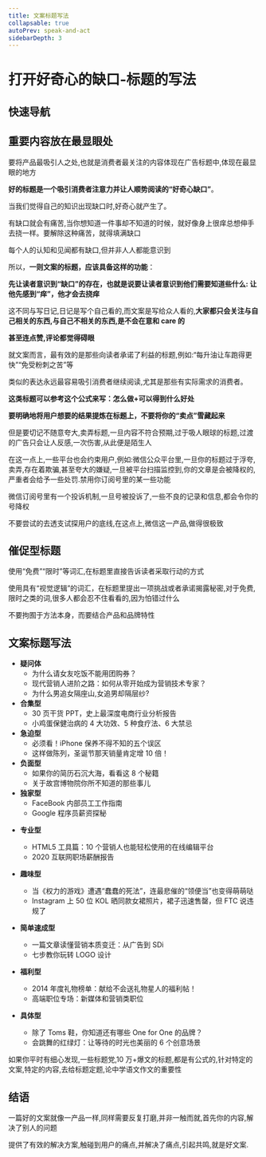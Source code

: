 ```yaml
---
title: 文案标题写法
collapsable: true
autoPrev: speak-and-act
sidebarDepth: 3
---
```


# 打开好奇心的缺口-标题的写法

## 快速导航

<TOC />

## 重要内容放在最显眼处

要将产品最吸引人之处,也就是消费者最关注的内容体现在广告标题中,体现在最显眼的地方

**好的标题是一个吸引消费者注意力并让人顺势阅读的“好奇心缺口”**。

当我们觉得自己的知识出现缺口时,好奇心就产生了。

有缺口就会有痛苦,当你想知道一件事却不知道的时候，就好像身上很痒总想伸手去挠一样。要解除这种痛苦，就得填满缺口

每个人的认知和见闻都有缺口,但并非人人都能意识到

所以，**一则文案的标题，应该具备这样的功能**：

**先让读者意识到“缺口”的存在，也就是说要让读者意识到他们需要知道些什么: 让他先感到“痒”，他才会去挠痒**

这不同与写日记,日记是写个自己看的,而文案是写给众人看的,**大家都只会关注与自己相关的东西,与自己不相关的东西,是不会在意和 care 的**

**甚至连点赞,评论都觉得碍眼**

就文案而言，最有效的是那些向读者承诺了利益的标题,例如:“每升油让车跑得更快”“免受粉刺之苦”等

类似的表达永远最容易吸引消费者继续阅读,尤其是那些有实际需求的消费者。

**这类标题可以参考这个公式来写：怎么做+可以得到什么好处**

**要明确地将用户想要的结果提炼在标题上，不要将你的“卖点”雪藏起来**

但是要切记不随意夸大,卖弄标题,一旦内容不符合预期,过于吸人眼球的标题,过渡的广告只会让人反感,一次伤害,从此便是陌生人

在这一点上,一些平台也会约束用户,例如:微信公众平台里,一旦你的标题过于浮夸,卖弄,存在着欺骗,甚至夸大的嫌疑,一旦被平台扫描监控到,你的文章是会被降权的,严重者会给予一些处罚.禁用你订阅号里的某一些功能

微信订阅号里有一个投诉机制,一旦号被投诉了,一些不良的记录和信息,都会令你的号降权

不要尝试的去透支试探用户的底线,在这点上,微信这一产品,做得很极致

## 催促型标题

使用“免费”“限时”等词汇,在标题里直接告诉读者采取行动的方式

使用具有“视觉逻辑”的词汇，在标题里提出一项挑战或者承诺揭露秘密,对于免费,限时之类的词,很多人都会忍不住看看的,因为怕错过什么

不要拘囿于方法本身，而要结合产品和品牌特性

## 文案标题写法

- **疑问体**
  - 为什么请女友吃饭不能用团购券？
  - 现代营销人进阶之路：如何从零开始成为营销技术专家？
  - 为什么男追女隔座山,女追男却隔层纱?
- **合集型**
  - 30 页干货 PPT，史上最深度电商行业分析报告
  - 小鸡蛋保健治病的 4 大功效、5 种食疗法、6 大禁忌
- **急迫型**
  - 必须看！iPhone 保养不得不知的五个误区
  - 这样做陈列，圣诞节那天销量肯定增 10 倍！
- **负面型**
  - 如果你的简历石沉大海，看看这 8 个秘籍
  - 关于故宫博物院你所不知道的那些事儿
- **独家型**
  - FaceBook 内部员工工作指南
  - Google 程序员薪资探秘

* **专业型**
  - HTML5 工具篇：10 个营销人也能轻松使用的在线编辑平台
  - 2020 互联网职场薪酬报告
* **趣味型**
  - 当《权力的游戏》遭遇“蠢蠢的死法”，连最悲催的“领便当”也变得萌萌哒
  - Instagram 上 50 位 KOL 晒同款女裙照片，裙子迅速售罄，但 FTC 说违规了
* **简单速成型**
  - 一篇文章读懂营销本质变迁：从广告到 SDi
  - 七步教你玩转 LOGO 设计
* **福利型**
  - 2014 年度礼物榜单：献给不会送礼物星人的福利帖！
  - 高端职位专场：新媒体和营销类职位
* **具体型**

  - 除了 Toms 鞋，你知道还有哪些 One for One 的品牌？
  - 会跳舞的红绿灯：让等待的时光也美丽的 6 个创意场景

如果你平时有细心发现,一些标题党,10 万+爆文的标题,都是有公式的,针对特定的文案,特定的内容,去给标题定题,论中学语文作文的重要性

## 结语

一篇好的文案就像一产品一样,同样需要反复打磨,并非一触而就,首先你的内容,解决了别人的问题

提供了有效的解决方案,触碰到用户的痛点,并解决了痛点,引起共鸣,就是好文案.

<div align="right">
  <ShareLink />
</div>
<div align="center">
  <DaShang />
</div>
